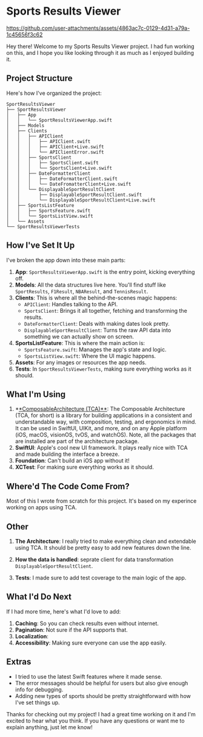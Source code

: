 # Sports Results Viewer

https://github.com/user-attachments/assets/4863ac7c-0129-4d31-a79a-1c45656f3c62

Hey there! Welcome to my Sports Results Viewer project. I had fun working on this, and I hope you like looking through it as much as I enjoyed building it.

## Project Structure

Here's how I've organized the project:

```
SportResultsViewer
├── SportResultsViewer
│   ├── App
│   │   └── SportResultsViewerApp.swift
│   ├── Models
│   ├── Clients
│   │   ├── APIClient
│   │   │   ├── APIClient.swift
│   │   │   ├── APIClient+Live.swift
│   │   │   └── APIClientError.swift
│   │   ├── SportsClient
│   │   │   ├── SportsClient.swift
│   │   │   └── SportsClient+Live.swift
│   │   ├── DateFormatterClient
│   │   │   ├── DateFormatterClient.swift
│   │   │   └── DateFromatterClient+Live.swift
│   │   └── DisplayableSportResultClient
│   │       ├── DisplayableSportResultClient.swift
│   │       └── DisplayableSportResultClient+Live.swift
│   ├── SportsListFeature
│   │   ├── SportsFeature.swift
│   │   └── SportsListView.swift
│   └── Assets
└── SportResultsViewerTests
```

## How I've Set It Up

I've broken the app down into these main parts:

1. **App**: `SportResultsViewerApp.swift` is the entry point, kicking everything off.
2. **Models**: All the data structures live here. You'll find stuff like `SportResults`, `F1Result`, `NBAResult`, and `TennisResult`.
3. **Clients**: This is where all the behind-the-scenes magic happens:
   - `APIClient`: Handles talking to the API.
   - `SportsClient`: Brings it all together, fetching and transforming the results.
   - `DateFormatterClient`: Deals with making dates look pretty.
   - `DisplayableSportResultClient`: Turns the raw API data into something we can actually show on screen.
4. **SportsListFeature**: This is where the main action is:
   - `SportsFeature.swift`: Manages the app's state and logic.
   - `SportsListView.swift`: Where the UI magic happens.
5. **Assets**: For any images or resources the app needs.
6. **Tests**: In `SportResultsViewerTests`, making sure everything works as it should.

## What I'm Using

1. *[*ComposableArchitecture (TCA)**](https://github.com/pointfreeco/swift-composable-architecture): The Composable Architecture (TCA, for short) is a library for building applications in a consistent and understandable way, with composition, testing, and ergonomics in mind. It can be used in SwiftUI, UIKit, and more, and on any Apple platform (iOS, macOS, visionOS, tvOS, and watchOS).
Note, all the packages that are installed are part of the architecture package. 
2. **SwiftUI**: Apple's cool new UI framework. It plays really nice with TCA and made building the interface a breeze.
3. **Foundation**: Can't build an iOS app without it!
4. **XCTest**: For making sure everything works as it should.

## Where'd The Code Come From?

Most of this I wrote from scratch for this project. It's based on my experince working on apps using TCA.

## Other

1. **The Architecture**: I really tried to make everything clean and extendable using TCA. It should be pretty easy to add new features down the line.

2. **How the data is handled**: seprate client for data transformation `DisplayableSportResultClient`. 

3. **Tests**: I made sure to add test coverage to the main logic of the app.

## What I'd Do Next

If I had more time, here's what I'd love to add:

1. **Caching**: So you can check results even without internet.
2. **Pagination**: Not sure if the API supports that.
3. **Localization**: 
5. **Accessibility**: Making sure everyone can use the app easily.

## Extras

- I tried to use the latest Swift features where it made sense.
- The error messages should be helpful for users but also give enough info for debugging.
- Adding new types of sports should be pretty straightforward with how I've set things up.

Thanks for checking out my project! I had a great time working on it and I'm excited to hear what you think. If you have any questions or want me to explain anything, just let me know!
